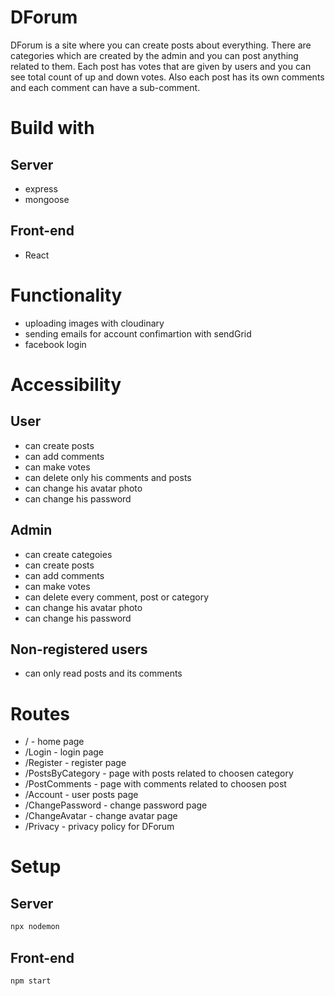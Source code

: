 # DForum
DForum is a site where you can create posts about everything. There are categories which are created by the admin and you can post anything related to them. Each post has votes that are given by users and you can see total count of up and down votes. Also each post has its own comments and each comment can have a sub-comment.
# Build with
## Server
* express
* mongoose
## Front-end
* React
# Functionality
* uploading images with cloudinary
* sending emails for account confimartion with sendGrid
* facebook login
# Accessibility
## User
* can create posts
* can add comments
* can make votes
* can delete only his comments and posts
* can change his avatar photo
* can change his password
## Admin
* can create categoies
* can create posts
* can add comments
* can make votes
* can delete every comment, post or category
* can change his avatar photo
* can change his password
## Non-registered users
* can only read posts and its comments 
# Routes
* / - home page
* /Login - login page
* /Register - register page
* /PostsByCategory - page with posts related to choosen category
* /PostComments - page with comments related to choosen post
* /Account - user posts page
* /ChangePassword - change password page
* /ChangeAvatar - change avatar page
* /Privacy - privacy policy for DForum
# Setup
## Server
```bash
npx nodemon
```
## Front-end
```bash
npm start
```
